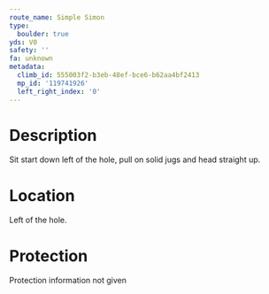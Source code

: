 ```yaml
---
route_name: Simple Simon
type:
  boulder: true
yds: V0
safety: ''
fa: unknown
metadata:
  climb_id: 555003f2-b3eb-48ef-bce6-b62aa4bf2413
  mp_id: '119741926'
  left_right_index: '0'
---
```

# Description
Sit start down left of the hole, pull on solid jugs and head straight up.

# Location
Left of the hole.

# Protection
Protection information not given
